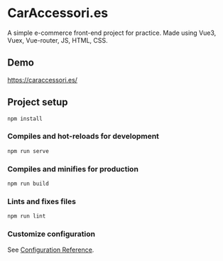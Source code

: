 # CarAccessori.es
A simple e-commerce front-end project for practice. Made using Vue3, Vuex, Vue-router, JS, HTML, CSS.

## Demo
https://caraccessori.es/

## Project setup
```
npm install
```

### Compiles and hot-reloads for development
```
npm run serve
```

### Compiles and minifies for production
```
npm run build
```

### Lints and fixes files
```
npm run lint
```

### Customize configuration
See [Configuration Reference](https://cli.vuejs.org/config/).
